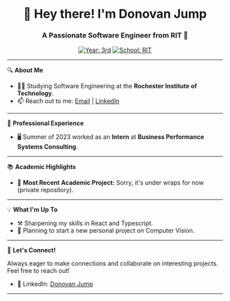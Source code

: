 <h1 align="center">👋 Hey there! I'm Donovan Jump</h1>
<h3 align="center">A Passionate Software Engineer from RIT 🚀</h3>

<p align="center">
    <a href="https://www.rit.edu/study/curriculum/dfa1b709-dde6-4686-850d-908a45d99ba0"><img src="https://img.shields.io/badge/Year-3rd-blue?style=flat-square" alt="Year: 3rd"></a>
    <a href="https://www.rit.edu/study/software-engineering-bs"><img src="https://img.shields.io/badge/School-RIT-orange?style=flat-square" alt="School: RIT"></a>
</p>

---

🔍 **About Me**

- 👨‍💻 Studying Software Engineering at the **Rochester Institute of Technology**.
- 📫 Reach out to me: [Email](donovan.s.jump@gmail.com) | [LinkedIn](https://www.linkedin.com/in/donovanjump/)

---

💼 **Professional Experience**

- 🖥️ Summer of 2023 worked as an **Intern** at **Business Performance Systems Consulting**.

---

📚 **Academic Highlights**

- 📖 **Most Recent Academic Project:** Sorry, it's under wraps for now (private repository).
---

💡 **What I'm Up To**

- ⚒️ Sharpening my skills in React and Typescript.
- 📝 Planning to start a new personal project on Computer Vision.

---

🤝 **Let's Connect!**

Always eager to make connections and collaborate on interesting projects. Feel free to reach out!

- 💼 LinkedIn: [Donovan Jump]([your-linkedin-link](https://www.linkedin.com/in/donovanjump/))

---

<!--
**Donthebear/Donthebear** is a ✨ _special_ ✨ repository because its `README.md` (this file) appears on your GitHub profile.

Here are some ideas to get you started:

- 🔭 I’m currently working on ...
- 🌱 I’m currently learning ...
- 👯 I’m looking to collaborate on ...
- 🤔 I’m looking for help with ...
- 💬 Ask me about ...
- 📫 How to reach me: ...
- 😄 Pronouns: ...
- ⚡ Fun fact: ...
-->



